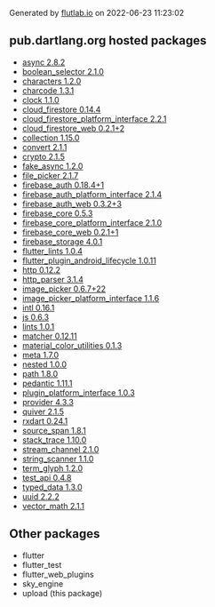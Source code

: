 Generated by [flutlab.io](https://flutlab.io) on 2022-06-23 11:23:02


## pub.dartlang.org hosted packages

 - [async 2.8.2](https://pub.dartlang.org/packages/async/versions/2.8.2)
 - [boolean_selector 2.1.0](https://pub.dartlang.org/packages/boolean_selector/versions/2.1.0)
 - [characters 1.2.0](https://pub.dartlang.org/packages/characters/versions/1.2.0)
 - [charcode 1.3.1](https://pub.dartlang.org/packages/charcode/versions/1.3.1)
 - [clock 1.1.0](https://pub.dartlang.org/packages/clock/versions/1.1.0)
 - [cloud_firestore 0.14.4](https://pub.dartlang.org/packages/cloud_firestore/versions/0.14.4)
 - [cloud_firestore_platform_interface 2.2.1](https://pub.dartlang.org/packages/cloud_firestore_platform_interface/versions/2.2.1)
 - [cloud_firestore_web 0.2.1+2](https://pub.dartlang.org/packages/cloud_firestore_web/versions/0.2.1+2)
 - [collection 1.15.0](https://pub.dartlang.org/packages/collection/versions/1.15.0)
 - [convert 2.1.1](https://pub.dartlang.org/packages/convert/versions/2.1.1)
 - [crypto 2.1.5](https://pub.dartlang.org/packages/crypto/versions/2.1.5)
 - [fake_async 1.2.0](https://pub.dartlang.org/packages/fake_async/versions/1.2.0)
 - [file_picker 2.1.7](https://pub.dartlang.org/packages/file_picker/versions/2.1.7)
 - [firebase_auth 0.18.4+1](https://pub.dartlang.org/packages/firebase_auth/versions/0.18.4+1)
 - [firebase_auth_platform_interface 2.1.4](https://pub.dartlang.org/packages/firebase_auth_platform_interface/versions/2.1.4)
 - [firebase_auth_web 0.3.2+3](https://pub.dartlang.org/packages/firebase_auth_web/versions/0.3.2+3)
 - [firebase_core 0.5.3](https://pub.dartlang.org/packages/firebase_core/versions/0.5.3)
 - [firebase_core_platform_interface 2.1.0](https://pub.dartlang.org/packages/firebase_core_platform_interface/versions/2.1.0)
 - [firebase_core_web 0.2.1+1](https://pub.dartlang.org/packages/firebase_core_web/versions/0.2.1+1)
 - [firebase_storage 4.0.1](https://pub.dartlang.org/packages/firebase_storage/versions/4.0.1)
 - [flutter_lints 1.0.4](https://pub.dartlang.org/packages/flutter_lints/versions/1.0.4)
 - [flutter_plugin_android_lifecycle 1.0.11](https://pub.dartlang.org/packages/flutter_plugin_android_lifecycle/versions/1.0.11)
 - [http 0.12.2](https://pub.dartlang.org/packages/http/versions/0.12.2)
 - [http_parser 3.1.4](https://pub.dartlang.org/packages/http_parser/versions/3.1.4)
 - [image_picker 0.6.7+22](https://pub.dartlang.org/packages/image_picker/versions/0.6.7+22)
 - [image_picker_platform_interface 1.1.6](https://pub.dartlang.org/packages/image_picker_platform_interface/versions/1.1.6)
 - [intl 0.16.1](https://pub.dartlang.org/packages/intl/versions/0.16.1)
 - [js 0.6.3](https://pub.dartlang.org/packages/js/versions/0.6.3)
 - [lints 1.0.1](https://pub.dartlang.org/packages/lints/versions/1.0.1)
 - [matcher 0.12.11](https://pub.dartlang.org/packages/matcher/versions/0.12.11)
 - [material_color_utilities 0.1.3](https://pub.dartlang.org/packages/material_color_utilities/versions/0.1.3)
 - [meta 1.7.0](https://pub.dartlang.org/packages/meta/versions/1.7.0)
 - [nested 1.0.0](https://pub.dartlang.org/packages/nested/versions/1.0.0)
 - [path 1.8.0](https://pub.dartlang.org/packages/path/versions/1.8.0)
 - [pedantic 1.11.1](https://pub.dartlang.org/packages/pedantic/versions/1.11.1)
 - [plugin_platform_interface 1.0.3](https://pub.dartlang.org/packages/plugin_platform_interface/versions/1.0.3)
 - [provider 4.3.3](https://pub.dartlang.org/packages/provider/versions/4.3.3)
 - [quiver 2.1.5](https://pub.dartlang.org/packages/quiver/versions/2.1.5)
 - [rxdart 0.24.1](https://pub.dartlang.org/packages/rxdart/versions/0.24.1)
 - [source_span 1.8.1](https://pub.dartlang.org/packages/source_span/versions/1.8.1)
 - [stack_trace 1.10.0](https://pub.dartlang.org/packages/stack_trace/versions/1.10.0)
 - [stream_channel 2.1.0](https://pub.dartlang.org/packages/stream_channel/versions/2.1.0)
 - [string_scanner 1.1.0](https://pub.dartlang.org/packages/string_scanner/versions/1.1.0)
 - [term_glyph 1.2.0](https://pub.dartlang.org/packages/term_glyph/versions/1.2.0)
 - [test_api 0.4.8](https://pub.dartlang.org/packages/test_api/versions/0.4.8)
 - [typed_data 1.3.0](https://pub.dartlang.org/packages/typed_data/versions/1.3.0)
 - [uuid 2.2.2](https://pub.dartlang.org/packages/uuid/versions/2.2.2)
 - [vector_math 2.1.1](https://pub.dartlang.org/packages/vector_math/versions/2.1.1)

## Other packages

 - flutter
 - flutter_test
 - flutter_web_plugins
 - sky_engine
 - upload (this package)

